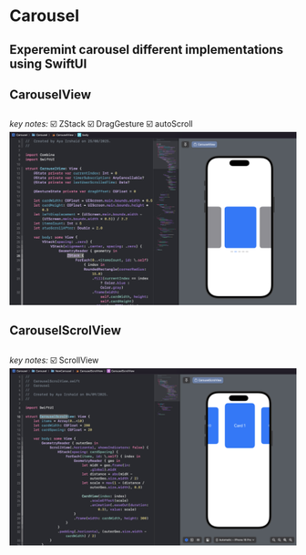 # Carousel
## Experemint carousel different implementations using SwiftUI<h2>
## CarouselView<h2>
_key notes:_
☑️ ZStack
☑️ DragGesture
☑️ autoScroll
![CarouselView](assets/one.png)
## CarouselScrolView<h2>
_key notes:_
☑️ ScrollView
![CarouselView](assets/two.png)


  

